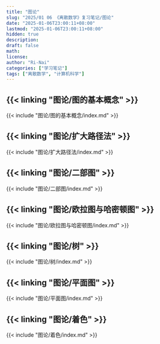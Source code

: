 ```yaml
---
title: "图论"
slug: "2025/01 06 《离散数学》复习笔记/图论"
date: "2025-01-06T23:00:11+08:00"
lastmod: "2025-01-06T23:00:11+08:00"
hidden: true
description:
draft: false
math:
license:
author: "Ri-Nai"
categories: ["学习笔记"]
tags: ["离散数学", "计算机科学"]
---
```

## {{< linking "图论/图的基本概念" >}}
{{< include "图论/图的基本概念/index.md" >}}

## {{< linking "图论/扩大路径法" >}}
{{< include "图论/扩大路径法/index.md" >}}

## {{< linking "图论/二部图" >}}
{{< include "图论/二部图/index.md" >}}

## {{< linking "图论/欧拉图与哈密顿图" >}}
{{< include "图论/欧拉图与哈密顿图/index.md" >}}

## {{< linking "图论/树" >}}
{{< include "图论/树/index.md" >}}

## {{< linking "图论/平面图" >}}
{{< include "图论/平面图/index.md" >}}

## {{< linking "图论/着色" >}}
{{< include "图论/着色/index.md" >}}
